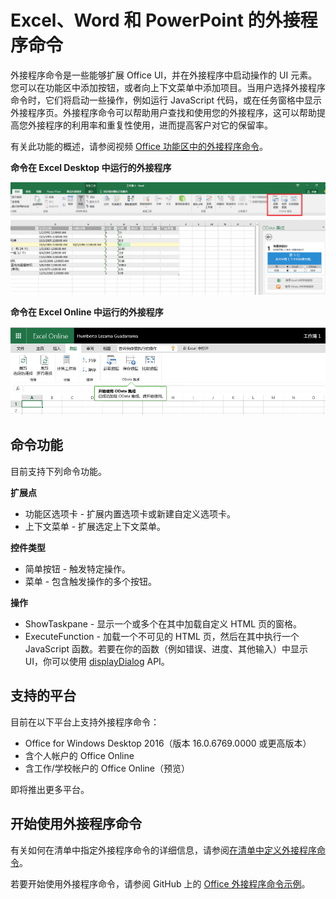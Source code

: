 
# <a name="add-in-commands-for-excel,-word,-and-powerpoint"></a>Excel、Word 和 PowerPoint 的外接程序命令

外接程序命令是一些能够扩展 Office UI，并在外接程序中启动操作的 UI 元素。您可以在功能区中添加按钮，或者向上下文菜单中添加项目。当用户选择外接程序命令时，它们将启动一些操作，例如运行 JavaScript 代码，或在任务窗格中显示外接程序页。外接程序命令可以帮助用户查找和使用您的外接程序，这可以帮助提高您外接程序的利用率和重复性使用，进而提高客户对它的保留率。

有关此功能的概述，请参阅视频 [Office 功能区中的外接程序命令](https://channel9.msdn.com/events/Build/2016/P551)。


**命令在 Excel Desktop 中运行的外接程序**

![外接程序命令](../../images/addincommands1.png)

**命令在 Excel Online 中运行的外接程序**

![外接程序命令](../../images/addincommands2.png)

## <a name="command-capabilities"></a>命令功能
目前支持下列命令功能。

**扩展点**

- 功能区选项卡 - 扩展内置选项卡或新建自定义选项卡。
- 上下文菜单 - 扩展选定上下文菜单。 

**控件类型**

- 简单按钮 - 触发特定操作。
- 菜单 - 包含触发操作的多个按钮。

**操作**

- ShowTaskpane - 显示一个或多个在其中加载自定义 HTML 页的窗格。
- ExecuteFunction - 加载一个不可见的 HTML 页，然后在其中执行一个 JavaScript 函数。若要在你的函数（例如错误、进度、其他输入）中显示 UI，你可以使用 [displayDialog](http://dev.office.com/reference/add-ins/shared/officeui) API。  

## <a name="supported-platforms"></a>支持的平台
目前在以下平台上支持外接程序命令：

- Office for Windows Desktop 2016（版本 16.0.6769.0000 或更高版本）
- 含个人帐户的 Office Online
- 含工作/学校帐户的 Office Online（预览）

即将推出更多平台。

## <a name="get-started-with-add-in-commands"></a>开始使用外接程序命令

有关如何在清单中指定外接程序命令的详细信息，请参阅[在清单中定义外接程序命令](http://dev.office.com/docs/add-ins/outlook/manifests/define-add-in-commands)。

若要开始使用外接程序命令，请参阅 GitHub 上的 [Office 外接程序命令示例](https://github.com/OfficeDev/Office-Add-in-Commands-Samples/)。





